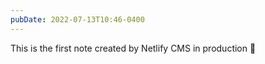 ```yaml
---
pubDate: 2022-07-13T10:46-0400
---
```

This is the first note created by Netlify CMS in production 🚀